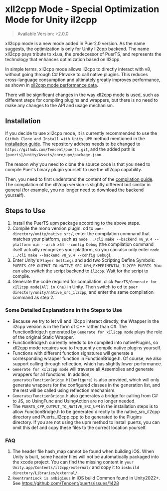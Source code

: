 # xIl2cpp Mode - Special Optimization Mode for Unity il2cpp

> Available Version: >2.0.0

xIl2cpp mode is a new mode added in Puer2.0 version. As the name suggests, the optimization is only for Unity Il2cpp backend. The name xIl2cpp pays tribute to xLua, the predecessor of PuerTS, and represents the technology that enhances optimization based on Il2cpp.

In simple terms, xIl2cpp mode allows il2cpp to directly interact with v8, without going through C# PInvoke to call native plugins. This reduces cross-language consumption and ultimately greatly improves performance, as shown in [xil2cpp mode performance data](./index.md).

There will be significant changes in the way xIl2cpp mode is used, such as different steps for compiling plugins and wrappers, but there is no need to make any changes to the API and usage mechanism.

## Installation
If you decide to use xIl2cpp mode, it is currently recommended to use the `GitHub Clone and Install with Unity UPM` method mentioned in the [installation guide](../install). The repository address needs to be changed to `https://github.com/Tencent/puerts.git`, and the added path is `[puerts]/unity/Assets/core/upm/package.json`.

The reason why you need to clone the source code is that you need to compile Puer's binary plugin yourself to use the xIl2cpp capability.

Then, you need to first understand the content of the [compilation guide](../other/building). The compilation of the xIl2cpp version is slightly different but similar in general (for example, you no longer need to download the backend yourself).

## Steps to Use
1. Install the PuerTS upm package according to the above steps.
2. Compile the mono version plugin: cd to `puer directory/unity/native_src/`, enter the compilation command that matches your platform, such as `node ../cli make --backend v8_9.4 --platform win --arch x64 --config Debug` (the compilation command itself actually recognizes your platform, so you can also only enter `node ../cli make --backend v8_9.4 --config Debug`).
3. Enter Unity's `Player Settings` and add two Scripting Define Symbols: `PUERTS_CPP_OUTPUT_TO_NATIVE_SRC_UPM`, `EXPERIMENTAL_IL2CPP_PUERTS`. You can also switch the script backend to `il2cpp`. Wait for the script to compile.
4. Generate the code required for compilation: click `PuerTS/Generate for xIl2cpp mode(All in One)` in Unity. Then switch to cd to `puer directory/unity/native_src_il2cpp`, and enter the same compilation command as step 2.

### Some Detailed Explanations in the Steps to Use
* Because we try to let v8 and il2cpp interact directly, the Wrapper in the il2cpp version is in the form of C++ rather than C#. The FunctionBridge.h generated by `Generate for xIl2cpp mode` plays the role of the original Static Wrapper.
* FunctionBridge.h currently needs to be compiled into nativePlugins, so xIl2cpp mode requires you to frequently compile native plugins yourself.
* Functions with different function signatures will generate a corresponding wrapper function in FunctionBridge.h. Of course, we also support calling through reflection, which has slightly lower performance.
* `Generate for xIl2cpp mode` will traverse all Assemblies and generate wrappers for all functions. In addition, `generate/FunctionBridge.h(Configure)` is also provided, which will only generate wrappers for the configured classes in the generation list, and the rest will be called using reflection mechanism.
* `Generate/FunctionBridge.h` also generates a bridge for calling from C# to JS, so UsingFunc and UsingAction are no longer needed.
* The `PUERTS_CPP_OUTPUT_TO_NATIVE_SRC_UPM` in the installation steps is to allow FunctionBridge.h to be generated directly to the native_src_il2cpp directory and Puerts_il2cpp.cpp to be generated to the Plugins directory. If you are not using the upm method to install puerts, you can omit this def and copy these files to the correct location yourself.

### FAQ
1. The header file hash_map cannot be found when building iOS.
    When Unity is built, some header files will not be automatically packaged into the xcode project. You can find the missing content in `your Unity.app/Contents/il2cpp/external/` and copy it to `iosbuild directory/Libraries/external/`.
2. `ReentrantLock is ambigious` in iOS build
    Common found in Unity2022+. See https://github.com/Tencent/puerts/issues/1428